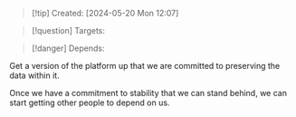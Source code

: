 
>[!tip] Created: [2024-05-20 Mon 12:07]

>[!question] Targets: 

>[!danger] Depends: 

Get a version of the platform up that we are committed to preserving the data within it.

Once we have a commitment to stability that we can stand behind, we can start getting other people to depend on us.